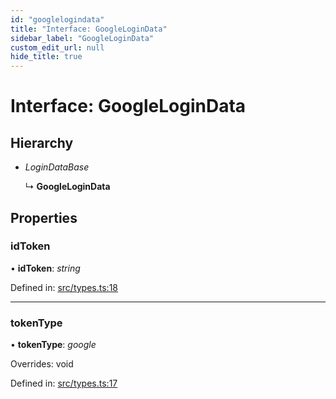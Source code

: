 ```yaml
---
id: "googlelogindata"
title: "Interface: GoogleLoginData"
sidebar_label: "GoogleLoginData"
custom_edit_url: null
hide_title: true
---
```


# Interface: GoogleLoginData

## Hierarchy

* *LoginDataBase*

  ↳ **GoogleLoginData**

## Properties

### idToken

• **idToken**: *string*

Defined in: [src/types.ts:18](https://github.com/actually-colab/editor/blob/9917bd3/client/src/types.ts#L18)

___

### tokenType

• **tokenType**: *google*

Overrides: void

Defined in: [src/types.ts:17](https://github.com/actually-colab/editor/blob/9917bd3/client/src/types.ts#L17)
